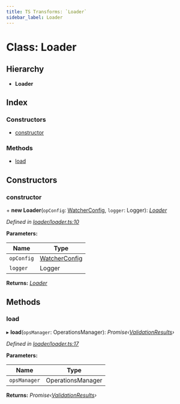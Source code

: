 ```yaml
---
title: TS Transforms: `Loader`
sidebar_label: Loader
---
```


# Class: Loader

## Hierarchy

* **Loader**

## Index

### Constructors

* [constructor](loader.md#constructor)

### Methods

* [load](loader.md#load)

## Constructors

###  constructor

\+ **new Loader**(`opConfig`: [WatcherConfig](../interfaces/watcherconfig.md), `logger`: Logger): *[Loader](loader.md)*

*Defined in [loader/loader.ts:10](https://github.com/terascope/teraslice/blob/b843209f9/packages/ts-transforms/src/loader/loader.ts#L10)*

**Parameters:**

Name | Type |
------ | ------ |
`opConfig` | [WatcherConfig](../interfaces/watcherconfig.md) |
`logger` | Logger |

**Returns:** *[Loader](loader.md)*

## Methods

###  load

▸ **load**(`opsManager`: OperationsManager): *Promise‹[ValidationResults](../interfaces/validationresults.md)›*

*Defined in [loader/loader.ts:17](https://github.com/terascope/teraslice/blob/b843209f9/packages/ts-transforms/src/loader/loader.ts#L17)*

**Parameters:**

Name | Type |
------ | ------ |
`opsManager` | OperationsManager |

**Returns:** *Promise‹[ValidationResults](../interfaces/validationresults.md)›*
